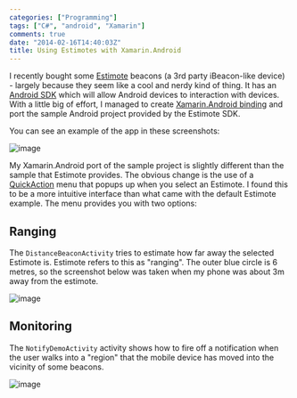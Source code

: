 ```yaml
---
categories: ["Programming"]
tags: ["C#", "android", "Xamarin"]
comments: true
date: "2014-02-16T14:40:03Z"
title: Using Estimotes with Xamarin.Android
---
```


I recently bought some [Estimote](http://estimote.com/) beacons (a 3rd party iBeacon-like device) - largely because they seem like a cool and nerdy kind of thing. It has an [Android SDK](https://github.com/Estimote/Android-SDK) which will allow Android devices to interaction with devices. With a little big of effort, I managed to create [Xamarin.Android binding](https://github.com/topgenorth/Estimotes-Xamarin/) and port the sample Android project provided by the Estimote SDK.

You can see an example of the app in these screenshots:

![image](https://s3.amazonaws.com/opgenorthnet-blog/estimote1.png) 

<!--more-->

My Xamarin.Android port of the sample project is slightly different than the sample that Estimote provides. The obvious change is the use of a [QuickAction](https://github.com/topgenorth/QuickAction-XamarinAndroid) menu that popups up when you select an Estimote. I found this to be a more intuitive interface than what came with the default Estimote example. The menu provides you with two options:

## Ranging
The `DistanceBeaconActivity` tries to estimate how far away the selected Estimote is. Estimote refers to this as "ranging". The outer blue circle is 6 metres, so the screenshot below was taken when my phone was about 3m away from the estimote.

![image](https://s3.amazonaws.com/opgenorthnet-blog/estimote2.png)


## Monitoring 

The `NotifyDemoActivity` activity shows how to fire off a notification when the user walks into a "region" that the mobile device has moved into the vicinity of some beacons.

![image](https://s3.amazonaws.com/opgenorthnet-blog/estimote3.png)

 
